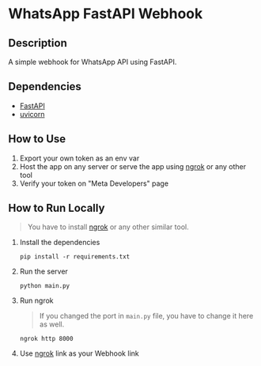 # WhatsApp FastAPI Webhook

## Description

A simple webhook for WhatsApp API using FastAPI.

## Dependencies

- [FastAPI](https://github.com/tiangolo/fastapi)
- [uvicorn](https://github.com/encode/uvicorn)

## How to Use

1. Export your own token as an env var
1. Host the app on any server or serve the app using [ngrok](https://ngrok.com/) or any other tool
1. Verify your token on "Meta Developers" page

## How to Run Locally

> You have to install [ngrok](https://ngrok.com/) or any other similar tool.

1. Install the dependencies

    ```shell
    pip install -r requirements.txt
    ```
1. Run the server

    ```shell
    python main.py
    ```
1. Run ngrok

    > If you changed the port in `main.py` file, you have to change it here as well.

    ```shell
    ngrok http 8000
    ```

1. Use [ngrok](https://ngrok.com/) link as your Webhook link
